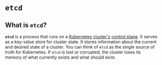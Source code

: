 
# `etcd`

## What is `etcd`?

**`etcd`** is a process that runs on a [Kubernetes](what-is-kubernetes) [cluster's](clusters) [control plane](control-plane).
It serves as a key-value store for cluster state.
It stores information about the current and desired state of a cluster.
You can think of `etcd` as the single source of truth for Kubernetes.
If `etcd` is lost or corrupted, the cluster loses its memory of what currently exists and what should exist.
